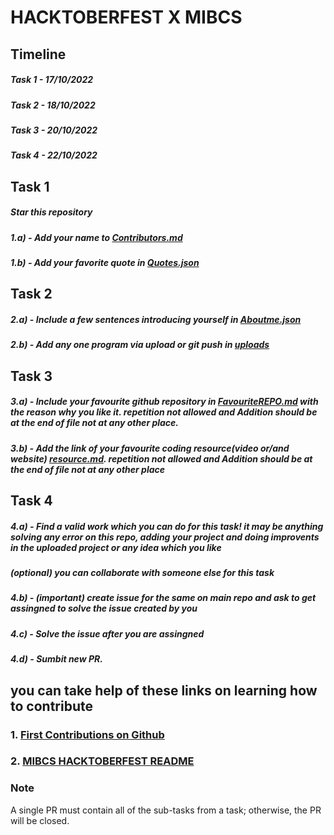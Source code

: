 # HACKTOBERFEST X MIBCS
## Timeline
##### Task 1 - 17/10/2022
##### Task 2 - 18/10/2022
##### Task 3 - 20/10/2022
##### Task 4 - 22/10/2022

## Task 1
##### Star this repository
##### 1.a) - Add your name to [Contributors.md](https://github.com/Chinmay-03/Hactoberfest-X-MIBCS-2022/blob/main/contributors.md)
##### 1.b) - Add your favorite quote in [Quotes.json](https://github.com/Chinmay-03/Hactoberfest-X-MIBCS-2022/blob/main/Quotes.json)

## Task 2
##### 2.a) - Include a few sentences introducing yourself in [Aboutme.json](https://github.com/Chinmay-03/Hactoberfest-X-MIBCS-2022/blob/main/Aboutme.json)
##### 2.b) - Add any one program via upload or git push in [uploads](https://github.com/Chinmay-03/Hactoberfest-X-MIBCS-2022/tree/main/Uploads)

## Task 3
##### 3.a) - Include your favourite github repository in  [FavouriteREPO.md](https://github.com/Chinmay-03/Hactoberfest-X-MIBCS-2022/blob/main/FavouriteREPO.md) with the reason why you like it. _repetition not allowed and Addition should be at the end of file not at any other place_.
##### 3.b) - Add the link of your favourite coding resource(video or/and website) [resource.md](https://github.com/Chinmay-03/Hactoberfest-X-MIBCS-2022/blob/main/resources.md). _repetition not allowed and Addition should be at the end of file not at any other place_


## Task 4
##### 4.a) - Find a valid work which you can do for this task! it may be anything solving any error on this repo, adding your project and doing improvents in the uploaded project  or any idea which you like
##### (optional) you can collaborate with someone else for this task 
##### 4.b) - (important) create issue for the same on main repo and ask to get assingned to solve the issue created by you 
##### 4.c) - Solve the issue after you are assingned 
##### 4.d) - Sumbit new PR.

## you can take help of these links on learning how to contribute
### 1. [First Contributions on Github](https://github.com/firstcontributions/first-contributions/blob/main/README.md)
### 2. [MIBCS HACKTOBERFEST README](https://github.com/Chinmay-03/Hactoberfest-X-MIBCS-2022/blob/main/README.md)

### Note 
A single PR must contain all of the sub-tasks from a task; otherwise, the PR will be closed.
